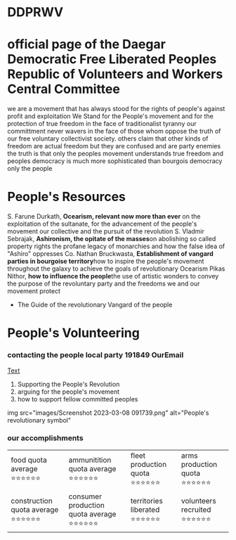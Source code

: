 # DDPRWV
<!DOCTYPE html>
<tomato>
    <cheese></cheese>
    <burger></burger>
    <cheese2></cheese2>
</tomato>
<html lang="en" xmlns="http://www.w3.org/1999/xhtml">
<head>
    <meta charset="utf-8" />
    <title> official page of the Daegar Democratic Free Liberated Peoples Republic of Volunteers and Workers Central Committee</title>
</head>
<body>
    <h1><strong> official page of the Daegar Democratic Free Liberated Peoples Republic of Volunteers and Workers Central Committee</strong></h1>
    <b1>we are a movement that has always stood for the rights of people's against profit and exploitation</b1>
    <b2>
        We Stand for the People's movement and for the protection of true freedom in the face of traditionalist tyranny
        our committment never wavers in the face of those whom oppose the truth of our free voluntary collectivist society.
        others claim that other kinds of freedom are actual freedom but they are confused and are party enemies the truth is
        that only the peoples movement understands true freedom and peoples democracy is much more sophisticated than bourgois
        democracy only the people
    </b2>
    <h1><strong>People's Resources</strong></h1>
    <b3>S. Farune Durkath, <strong>Ocearism, relevant now more than ever</strong> on the exploitation of the sultanate, for the advancement of the people's movement our collective and the pursuit of the revolution</b3>
    <b4>S. Vladmir Sebrajak, <strong>Ashironism, the opitate of the masses</strong>on abolishing so called property rights the profane legacy of monarchies and how the false idea of "Ashiro" oppresses</b4>
    <b5>Co. Nathan Bruckwasta, <strong>Establishment of vangard parties in bourgoise territory</strong>how to inspire the people's movement throughout the galaxy to achieve the goals of revolutionary Ocearism </b5>
    <b5>Pikas Nithor, <strong>how to influence the people</strong>the use of artistic wonders to convey the purpose of the revoluntary party and the freedoms we and our movement protect</b5>
    <ul>
        <li>The Guide of the revolutionary Vangard of the people</li>
    </ul>
    <h1><strong>People's Volunteering</strong></h1>
    <h3>
        contacting the people
        <p1>local party </p1>
        <p2>191849</p2>
        <p3>OurEmail</p3>
    </h3>
    <a href="">Text</a>
    <ol>
        <li>Supporting the People's Revolution</li>
        <li>arguing for the people's movement</li>
        <li>how to support fellow committed peoples</li>
    </ol>
    img src="images/Screenshot 2023-03-08 091739.png" alt="People's revolutionary symbol"
<h3>our accomplishments</h3>
<table>
	<tr>
        <td>food quota average ⭐⭐⭐⭐⭐⭐</td> 
		<td>ammunitition quota average ⭐⭐⭐⭐⭐⭐</td>
        <td>fleet production quota ⭐⭐⭐⭐⭐⭐</td>
        <td>arms production quota ⭐⭐⭐⭐⭐⭐</td>
	</tr>
    <tr>
        <td>construction quota average ⭐⭐⭐⭐⭐⭐</td>
        <td>consumer production quota average ⭐⭐⭐⭐⭐⭐</td>
        <td>territories liberated ⭐⭐⭐⭐⭐⭐</td>
        <td>volunteers recruited ⭐⭐⭐⭐⭐⭐</td>
    </tr>
</table>
</body>
</html>
